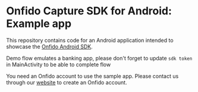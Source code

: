 # Onfido Capture SDK for Android: Example app

This repository contains code for an Android application intended to showcase the [Onfido Android SDK](https://github.com/onfido/onfido-android-sdk).

Demo flow emulates a banking app, please don't forget to update `sdk token` in MainActivity to be able to complete flow

You need an Onfido account to use the sample app. Please contact us through our [website](https://onfido.com/signup) to create an Onfido account.